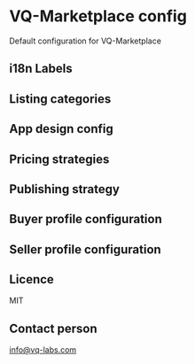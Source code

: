 # VQ-Marketplace config
Default configuration for VQ-Marketplace

## i18n Labels
## Listing categories
## App design config
## Pricing strategies
## Publishing strategy
## Buyer profile configuration
## Seller profile configuration

## Licence
MIT

## Contact person
info@vq-labs.com